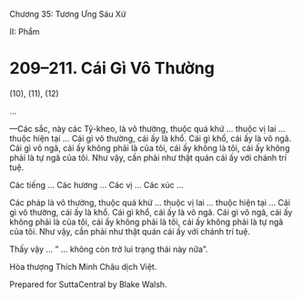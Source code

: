  

Chương 35: Tương Ưng Sáu Xứ

II: Phẩm

# 209–211. Cái Gì Vô Thường

(10), (11), (12)

…

—Các sắc, này các Tỷ-kheo, là vô thường, thuộc quá khứ … thuộc vị lai … thuộc hiện tại … Cái gì vô thường, cái ấy là khổ. Cái gì khổ, cái ấy là vô ngã. Cái gì vô ngã, cái ấy không phải là của tôi, cái ấy không là tôi, cái ấy không phải là tự ngã của tôi. Như vậy, cần phải như thật quán cái ấy với chánh trí tuệ.

Các tiếng … Các hương … Các vị … Các xúc …

Các pháp là vô thường, thuộc quá khứ … thuộc vị lai … thuộc hiện tại … Cái gì vô thường, cái ấy là khổ. Cái gì khổ, cái ấy là vô ngã. Cái gì vô ngã, cái ấy không phải là của tôi, cái ấy không phải là tôi, cái ấy không phải là tự ngã của tôi. Như vậy, cần phải như thật quán cái ấy với chánh trí tuệ.

Thấy vậy … ” … không còn trở lui trạng thái này nữa”.

Hòa thượng Thích Minh Châu dịch Việt.

Prepared for SuttaCentral by Blake Walsh.
